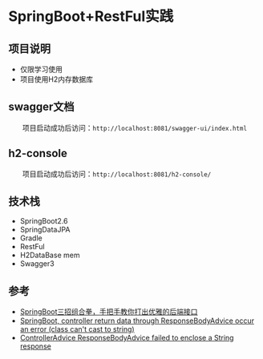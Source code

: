 # SpringBoot+RestFul实践
## 项目说明
- 仅限学习使用
- 项目使用H2内存数据库
## swagger文档
&emsp;&emsp;项目启动成功后访问：`http://localhost:8081/swagger-ui/index.html`
## h2-console
&emsp;&emsp;项目启动成功后访问：`http://localhost:8081/h2-console/`
## 技术栈
- SpringBoot2.6
- SpringDataJPA
- Gradle
- RestFul
- H2DataBase mem
- Swagger3
## 参考
- [SpringBoot三招组合拳，手把手教你打出优雅的后端接口](https://mp.weixin.qq.com/s/kwf-NCTdS5pRBuBa4hKM0A)
- [SpringBoot, controller return data through ResponseBodyAdvice occur an error (class can't cast to string)
](https://stackoverflow.com/questions/51828879/springboot-controller-return-data-through-responsebody)
- [ControllerAdvice ResponseBodyAdvice failed to enclose a String response](https://stackoverflow.com/questions/44121648/controlleradvice-responsebodyadvice-failed-to-enclose-a-string-response)